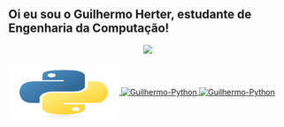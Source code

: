 ## Oi eu sou o Guilhermo Herter, estudante de Engenharia da Computação!
<div align="center">
  <a href="https://github.com/GuilhermoH">
  <img height="150em" src="https://github-readme-stats.vercel.app/api/top-langs/?username=GuilhermoH&layout=compact&langs_count=7&theme=dark"/>

</div>
<div style="display: inline_block"><br>
  <img align="center" alt="Guilhermo-Python" height="100" width="200" src="https://raw.githubusercontent.com/devicons/devicon/master/icons/python/python-original.svg">
  <img align="center" alt="Guilhermo-Python" height="100" width="200" <img src="https://cdn.jsdelivr.net/gh/devicons/devicon/icons/java/java-original.svg" />
  <img align="center" alt="Guilhermo-Python" height="100" width="200" <img src="https://images.squarespace-cdn.com/content/v1/558def25e4b0fc259f066636/1533603429394-T8E8IQCL03OEREG2ZQMN/Swift_logo.png?format=1000w"
  />

 
</div>
